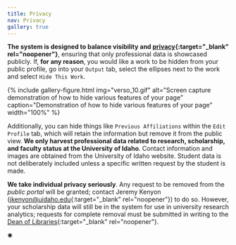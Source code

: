 ```yaml
---
title: Privacy
nav: Privacy
gallery: true
---
```


**The system is designed to balance visibility and [privacy](https://www.lib.uidaho.edu/verso/faq.html#:~:text=How%20do%20you%20deal%20with%20privacy%3F){:target="_blank" rel="noopener"}**, ensuring that only professional data is showcased publicly. If, **for any reason**, you would like a work to be hidden from your public profile, go into your `Output` tab, select the ellipses next to the work and select `Hide This Work`.

{% include gallery-figure.html img="verso_10.gif" alt="Screen capture demonstration of how to hide various features of your page" caption="Demonstration of how to hide various features of your page" width="100%" %}

Additionally, you can hide things like `Previous Affiliations` within the `Edit Profile` tab, which will retain the information but remove it from the public view. **We only harvest professional data related to research, scholarship, and faculty status at the University of Idaho**. Contact information and images are obtained from the University of Idaho website. Student data is not deliberately included unless a specific written request by the student is made.

**We take individual privacy seriously**. Any request to be removed from the *public portal* will be granted; contact Jeremy Kenyon ([jkenyon@uidaho.edu](jkenyon@uidaho.edu){:target="_blank" rel="noopener"}) to do so. However, your scholarship data will still be in the system for use in university research analytics; requests for complete removal must be submitted in writing to the [Dean of Libraries](https://www.lib.uidaho.edu/about/people/bhunter.html){:target="_blank" rel="noopener"}.

<div class="symbol-container">
    <p class="symbol">&#10042;</p>
</div>
